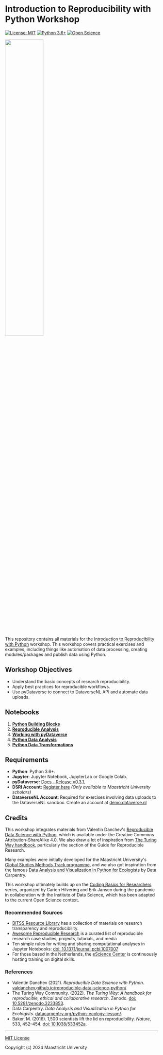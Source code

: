 # Introduction to Reproducibility with Python Workshop

[![License: MIT](https://img.shields.io/badge/License-MIT-yellow.svg)](https://opensource.org/licenses/MIT)
[![Python 3.6+](https://img.shields.io/badge/python-3.6+-blue.svg)](https://www.python.org/downloads/release/python-360/)
[![Open Science](https://img.shields.io/badge/Open-Science-brightgreen.svg)](https://www.fosteropenscience.eu)


<img src="https://library.maastrichtuniversity.nl/wp-content/uploads/Python-workshop-RDM-1.png" style="width: 50%; height: auto;">

This repository contains all materials for the [Introduction to Reproducibility with Python](https://library.maastrichtuniversity.nl/course/introduction-to-reproducibility-with-python/) workshop. This workshop covers practical exercises and examples, including things like automation of data processing, creating modules/packages and publish data using Python.

## Workshop Objectives

- Understand the basic concepts of research reproducibility.
- Apply best practices for reproducible workflows.
- Use pyDataverse to connect to DataverseNL API and automate data uploads.

## Notebooks
1. [**Python Building Blocks**](https://nbviewer.jupyter.org/github/MaastrichtU-Library/introduction-to-reproducibility-with-python/blob/main/notebooks/1-Python-Building-Blocks.ipynb)
2. [**Reproducible Analysis**](https://nbviewer.jupyter.org/github/MaastrichtU-Library/introduction-to-reproducibility-with-python/blob/main/notebooks/2-Reproducible-Analysis.ipynb)
3. [**Working with pyDataverse**](https://nbviewer.jupyter.org/github/MaastrichtU-Library/introduction-to-reproducibility-with-python/blob/main/notebooks/3-Working-with-Dataverse.ipynb)
4. [**Python Data Analysis**](https://nbviewer.jupyter.org/github/MaastrichtU-Library/introduction-to-reproducibility-with-python/blob/main/notebooks/4-Python-Data-Analysis.ipynb)
5. [**Python Data Transformations**](https://nbviewer.jupyter.org/github/MaastrichtU-Library/introduction-to-reproducibility-with-python/blob/main/notebooks/5-Python-Data-Transformations.ipynb)

## Requirements

- **Python**:  Python 3.6+.
- **Jupyter**: Jupyter Notebook, JupyterLab or Google Colab.
- **pyDataverse:** [Docs - Release v0.3.1.](https://pydataverse.readthedocs.io/en/latest/)
- **DSRI Account:** [Register here](https://dsri.maastrichtuniversity.nl/register/) *(Only available to Maastricht University scholars)*
- **DataverseNL Account**: Required for exercises involving data uploads to the DataverseNL sandbox. Create an account at [demo.dataverse.nl](https://demo.dataverse.nl/)

## Credits

This workshop integrates materials from Valentin Danchev's [Reproducible Data Science with Python](https://valdanchev.github.io/reproducible-data-science-python/), which is available under the Creative Commons Attribution-ShareAlike 4.0. We also draw a lot of inspiration from [The Turing Way handbook](https://the-turing-way.netlify.app/), particularly the section of the Guide for Reproducible Research. 

Many examples were initially developed for the Maastricht University's [Global Studies Methods Track programme](https://github.com/MaastrichtU-IDS/global-studies), and we also got inspiration from the famous [Data Analysis and Visualization in Python for Ecologists](https://datacarpentry.org/python-ecology-lesson/) by Data Carpentry.

This workshop ultimately builds up on the [Coding Basics for Researchers](https://github.com/MaastrichtU-Library/introduction-to-reproducibility-with-python/tree/5bf41f94fa524c2b350d0e534af9a67110716a0a) series, organized by Carien Hilvering and Erik Jansen during the pandemic in collaboration with the Institute of Data Science, which has been adapted to the current Open Science context.

### Recommended Sources

- [BITSS Resource Library](https://www.bitss.org/resource-library/) has a collection of materials on research transparency and reproducibility.
- [Awesome Reproducible Research](https://github.com/leipzig/awesome-reproducible-research) is a curated list of reproducible research case studies, projects, tutorials, and media
- Ten simple rules for writing and sharing computational analyses in Jupyter Notebooks: [doi: 10.1371/journal.pcbi.1007007](https://doi.org/10.1371/journal.pcbi.1007007)
- For those based in the Netherlands, the [eScience Center]((https://www.esciencecenter.nl/events/)) is continuously hosting training on digital skills.

### References

- Valentin Danchev (2021). *Reproducible Data Science with Python*. [valdanchev.github.io/reproducible-data-science-python/](https://valdanchev.github.io/reproducible-data-science-python/).
- The Turing Way Community. (2022). *The Turing Way: A handbook for reproducible, ethical and collaborative research*. Zenodo. [doi: 10.5281/zenodo.3233853](https://doi.org/10.5281/zenodo.3233853).
- Data Carpentry. *Data Analysis and Visualization in Python for Ecologists*. [datacarpentry.org/python-ecology-lesson/](https://datacarpentry.org/python-ecology-lesson/).
- Baker, M. (2016). 1,500 scientists lift the lid on reproducibility. *Nature*, 533, 452–454. [doi: 10.1038/533452a](https://doi.org/10.1038/533452a).

---
[MIT License](https://github.com/MaastrichtU-Library/introduction-to-reproducibility-with-python/blob/main/LICENSE)

Copyright (c) 2024 Maastricht University

